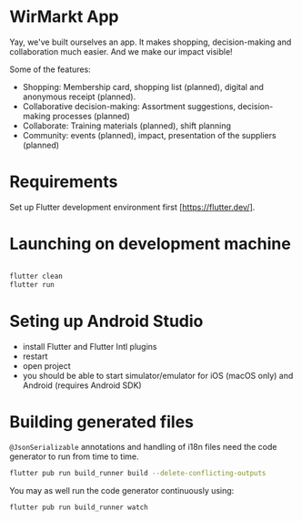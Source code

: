 # WirMarkt App

Yay, we've built ourselves an app. It makes shopping, decision-making and collaboration much easier. And we make our impact visible!

Some of the features:

* Shopping: Membership card, shopping list (planned), digital and anonymous receipt (planned).
* Collaborative decision-making: Assortment suggestions, decision-making processes (planned)
* Collaborate: Training materials (planned), shift planning
* Community: events (planned), impact, presentation of the suppliers (planned)

# Requirements

Set up Flutter development environment first [https://flutter.dev/].

# Launching on development machine

```bash

flutter clean
flutter run

```

# Seting up Android Studio

* install Flutter and Flutter Intl plugins
* restart
* open project
* you should be able to start simulator/emulator for iOS (macOS only) and Android (requires Android SDK)

# Building generated files 

`@JsonSerializable` annotations and handling of i18n files need the code generator to run from time to time.

```bash
flutter pub run build_runner build --delete-conflicting-outputs
```

You may as well run the code generator continuously using:


```bash
flutter pub run build_runner watch
```
